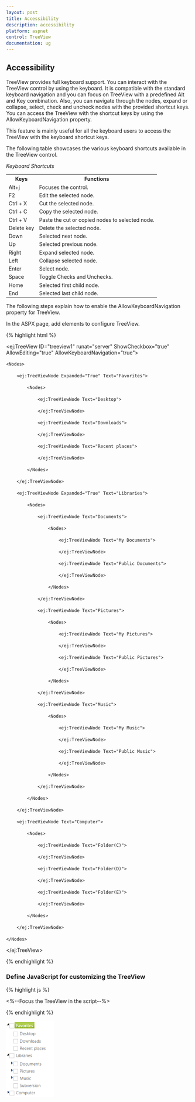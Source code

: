 ```yaml
---
layout: post
title: Accessibility
description: accessibility
platform: aspnet
control: TreeView
documentation: ug
---
```


## Accessibility

TreeView provides full keyboard support. You can interact with the TreeView control by using the keyboard. It is compatible with the standard keyboard navigation and you can focus on TreeView with a predefined Alt and Key combination. Also, you can navigate through the nodes, expand or collapse, select, check and uncheck nodes with the provided shortcut keys. You can access the TreeView with the shortcut keys by using the AllowKeyboardNavigation property.

This feature is mainly useful for all the keyboard users to access the TreeView with the keyboard shortcut keys.

The following table showcases the various keyboard shortcuts available in the TreeView control. 

_Keyboard Shortcuts_

<table>
<tr>
<th>
Keys </th><th>
Functions</th></tr>
<tr>
<td>
      Alt+j</td><td>
Focuses the control.</td></tr>
<tr>
<td>
F2</td><td>
Edit the selected node. </td></tr>
<tr>
<td>
Ctrl + X</td><td>
Cut the selected node.</td></tr>
<tr>
<td>
Ctrl + C</td><td>
Copy the selected node.</td></tr>
<tr>
<td>
Ctrl + V</td><td>
Paste the cut or copied nodes to selected node.</td></tr>
<tr>
<td>
Delete key</td><td>
Delete the selected node.</td></tr>
<tr>
<td>
Down</td><td>
Selected next node.</td></tr>
<tr>
<td>
Up</td><td>
Selected previous node.</td></tr>
<tr>
<td>
Right</td><td>
Expand selected node. </td></tr>
<tr>
<td>
Left</td><td>
Collapse selected node.</td></tr>
<tr>
<td>
Enter</td><td>
Select node.</td></tr>
<tr>
<td>
Space</td><td>
Toggle Checks and Unchecks.</td></tr>
<tr>
<td>
Home</td><td>
Selected first child node.</td></tr>
<tr>
<td>
End</td><td>
Selected last child node.</td></tr>
</table>


The following steps explain how to enable the AllowKeyboardNavigation property for TreeView.

In the ASPX page, add elements to configure TreeView.

{% highlight html %}

<ej:TreeView ID="treeview1" runat="server" ShowCheckbox="true" AllowEditing="true" AllowKeyboardNavigation="true">

    <Nodes>

        <ej:TreeViewNode Expanded="True" Text="Favorites">

            <Nodes>

                <ej:TreeViewNode Text="Desktop">

                </ej:TreeViewNode>

                <ej:TreeViewNode Text="Downloads">

                </ej:TreeViewNode>

                <ej:TreeViewNode Text="Recent places">

                </ej:TreeViewNode>

            </Nodes>

        </ej:TreeViewNode>

        <ej:TreeViewNode Expanded="True" Text="Libraries">

            <Nodes>

                <ej:TreeViewNode Text="Documents">

                    <Nodes>

                        <ej:TreeViewNode Text="My Documents">

                        </ej:TreeViewNode>

                        <ej:TreeViewNode Text="Public Documents">

                        </ej:TreeViewNode>

                    </Nodes>

                </ej:TreeViewNode>

                <ej:TreeViewNode Text="Pictures">

                    <Nodes>

                        <ej:TreeViewNode Text="My Pictures">

                        </ej:TreeViewNode>

                        <ej:TreeViewNode Text="Public Pictures">

                        </ej:TreeViewNode>

                    </Nodes>

                </ej:TreeViewNode>

                <ej:TreeViewNode Text="Music">

                    <Nodes>

                        <ej:TreeViewNode Text="My Music">

                        </ej:TreeViewNode>

                        <ej:TreeViewNode Text="Public Music">

                        </ej:TreeViewNode>

                    </Nodes>

                </ej:TreeViewNode>

            </Nodes>

        </ej:TreeViewNode>

        <ej:TreeViewNode Text="Computer">

            <Nodes>

                <ej:TreeViewNode Text="Folder(C)">

                </ej:TreeViewNode>

                <ej:TreeViewNode Text="Folder(D)">

                </ej:TreeViewNode>

                <ej:TreeViewNode Text="Folder(E)">

                </ej:TreeViewNode>

            </Nodes>

        </ej:TreeViewNode>

    </Nodes>

</ej:TreeView>



{% endhighlight %}



### Define JavaScript for customizing the TreeView



{% highlight js %}

<%--Focus the TreeView in the script--%>

<script type="text/javascript">

    <%--Control focus key--%>

    $(document).on("keydown", function (e) {

        if (e.altKey && e.keyCode === 74) {

            <%--j- key code--%>

            $(".e-treeview.e-js").focus();

        }

    });	

</script>



{% endhighlight %}



![](Accessibility_images/Accessibility_img1.png) 





